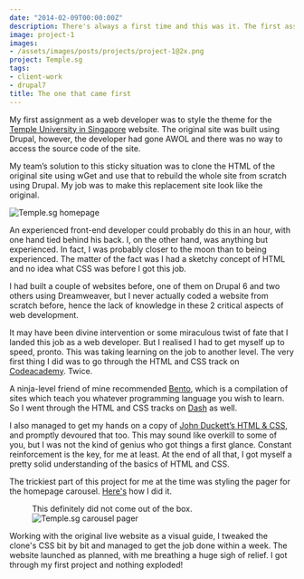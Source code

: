 ```yaml
---
date: "2014-02-09T00:00:00Z"
description: There's always a first time and this was it. The first assignment as a gainfully employed web developer. We all need to crawl before we can walk.
image: project-1
images: 
- /assets/images/posts/projects/project-1@2x.png
project: Temple.sg
tags:
- client-work
- drupal7
title: The one that came first
---
```

My first assignment as a web developer was to style the theme for the [Temple University in Singapore](https://web.archive.org/web/20171105112144/http://www.temple.sg/) website. The original site was built using Drupal, however, the developer had gone AWOL and there was no way to access the source code of the site. 

My team’s solution to this sticky situation was to clone the HTML of the original site using wGet and use that to rebuild the whole site from scratch using Drupal. My job was to make this replacement site look like the original.

![Temple.sg homepage](/assets/images/posts/temple/temple.jpg)

An experienced front-end developer could probably do this in an hour, with one hand tied behind his back. I, on the other hand, was anything but experienced. In fact, I was probably closer to the moon than to being experienced. The matter of the fact was I had a sketchy concept of HTML and no idea what CSS was before I got this job. 

I had built a couple of websites before, one of them on Drupal 6 and two others using Dreamweaver, but I never actually coded a website from scratch before, hence the lack of knowledge in these 2 critical aspects of web development.

It may have been divine intervention or some miraculous twist of fate that I landed this job as a web developer. But I realised I had to get myself up to speed, pronto. This was taking learning on the job to another level. The very first thing I did was to go through the HTML and CSS track on [Codeacademy](http://www.codeacademy.com). Twice. 

A ninja-level friend of mine recommended [Bento](http://www.bentobox.io), which is a compilation of sites which teach you whatever programming language you wish to learn. So I went through the HTML and CSS tracks on [Dash](https://dash.generalassemb.ly/projects) as well. 

I also managed to get my hands on a copy of [John Duckett’s HTML & CSS](http://www.htmlandcssbook.com/), and promptly devoured that too. This may sound like overkill to some of you, but I was not the kind of genius who got things a first glance. Constant reinforcement is the key, for me at least. At the end of all that, I got myself a pretty solid understanding of the basics of HTML and CSS.

The trickiest part of this project for me at the time was styling the pager for the homepage carousel. [Here's](/blog/drupal-101-simple-image-carousel/) how I did it.

<figure>
    <figcaption>This definitely did not come out of the box.</figcaption>
    <img alt="Temple.sg carousel pager" src="/assets/images/posts/temple/temple-pager.jpg">
</figure>

Working with the original live website as a visual guide, I tweaked the clone's CSS bit by bit and managed to get the job done within a week. The website launched as planned, with me breathing a huge sigh of relief. I got through my first project and nothing exploded! 


